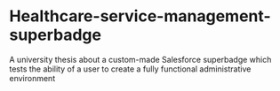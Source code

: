 # Healthcare-service-management-superbadge
A university thesis about a custom-made Salesforce superbadge which tests the ability of a user to create a fully functional administrative environment
